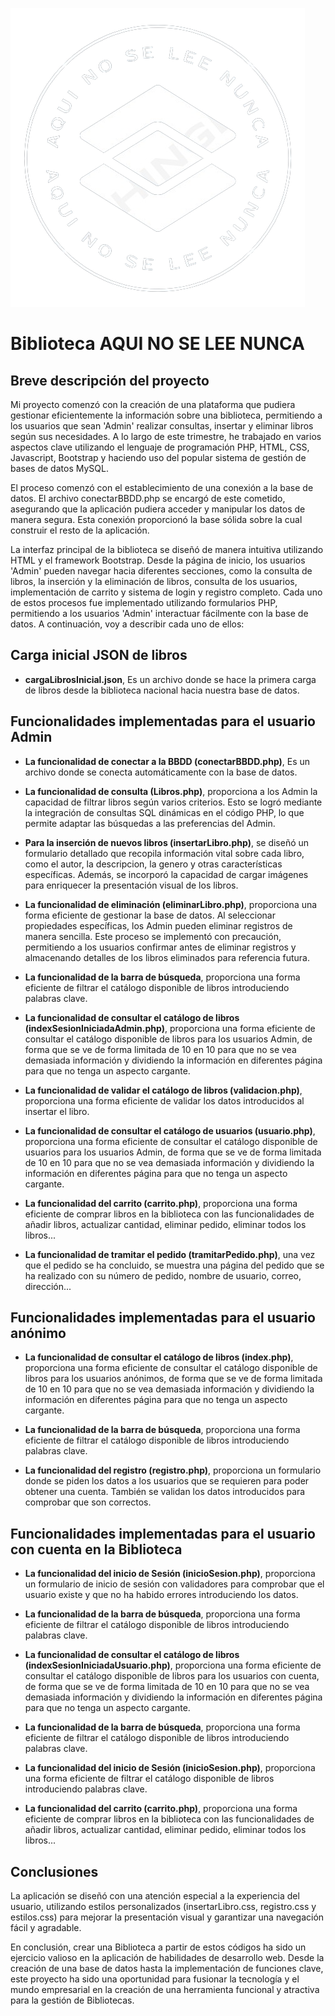 ![Logo de la empresa](logoBiblioteca-removebg-preview.png)

# Biblioteca AQUI NO SE LEE NUNCA

## Breve descripción del proyecto

Mi proyecto comenzó con la creación de una plataforma que pudiera gestionar eficientemente la información sobre una biblioteca, permitiendo a los usuarios que sean 'Admin' realizar consultas, insertar y eliminar libros según sus necesidades. A lo largo de este trimestre, he trabajado en varios aspectos clave utilizando el lenguaje de programación PHP, HTML, CSS, Javascript, Bootstrap y haciendo uso del popular sistema de gestión de bases de datos MySQL.

El proceso comenzó con el establecimiento de una conexión a la base de datos. El archivo conectarBBDD.php se encargó de este cometido, asegurando que la aplicación pudiera acceder y manipular los datos de manera segura. Esta conexión proporcionó la base sólida sobre la cual construir el resto de la aplicación.

La interfaz principal de la biblioteca se diseñó de manera intuitiva utilizando HTML y el framework Bootstrap. Desde la página de inicio, los usuarios 'Admin' pueden navegar hacia diferentes secciones, como la consulta de libros, la inserción y la eliminación de libros, consulta de los usuarios, implementación de carrito y sistema de login y registro completo. Cada uno de estos procesos fue implementado utilizando formularios PHP, permitiendo a los usuarios 'Admin' interactuar fácilmente con la base de datos. A continuación, voy a describir cada uno de ellos:

## Carga inicial JSON de libros

- **cargaLibrosInicial.json**, Es un archivo donde se hace la primera carga de libros desde la biblioteca nacional hacia nuestra base de datos.

## Funcionalidades implementadas para el usuario Admin

- **La funcionalidad de conectar a la BBDD (conectarBBDD.php)**, Es un archivo donde se conecta automáticamente con la base de datos.

- **La funcionalidad de consulta (Libros.php)**, proporciona a los Admin la capacidad de filtrar libros según varios criterios. Esto se logró mediante la integración de consultas SQL dinámicas en el código PHP, lo que permite adaptar las búsquedas a las preferencias del Admin.

- **Para la inserción de nuevos libros (insertarLibro.php)**, se diseñó un formulario detallado que recopila información vital sobre cada libro, como el autor, la descripcion, la genero y otras características específicas. Además, se incorporó la capacidad de cargar imágenes para enriquecer la presentación visual de los libros.

- **La funcionalidad de eliminación (eliminarLibro.php)**, proporciona una forma eficiente de gestionar la base de datos. Al seleccionar propiedades específicas, los Admin pueden eliminar registros de manera sencilla. Este proceso se implementó con precaución, permitiendo a los usuarios confirmar antes de eliminar registros y almacenando detalles de los libros eliminados para referencia futura.

- **La funcionalidad de la barra de búsqueda**, proporciona una forma eficiente de filtrar el catálogo disponible de libros introduciendo palabras clave.

- **La funcionalidad de consultar el catálogo de libros (indexSesionIniciadaAdmin.php)**, proporciona una forma eficiente de consultar el catálogo disponible de libros para los usuarios Admin, de forma que se ve de forma limitada de 10 en 10 para que no se vea demasiada información y dividiendo la información en diferentes página para que no tenga un aspecto cargante.

- **La funcionalidad de validar el catálogo de libros (validacion.php)**, proporciona una forma eficiente de validar los datos introducidos al insertar el libro.

- **La funcionalidad de consultar el catálogo de usuarios (usuario.php)**, proporciona una forma eficiente de consultar el catálogo disponible de usuarios para los usuarios Admin, de forma que se ve de forma limitada de 10 en 10 para que no se vea demasiada información y dividiendo la información en diferentes página para que no tenga un aspecto cargante.

- **La funcionalidad del carrito (carrito.php)**, proporciona una forma eficiente de comprar libros en la biblioteca con las funcionalidades de añadir libros, actualizar cantidad, eliminar pedido, eliminar todos los libros...

- **La funcionalidad de tramitar el pedido (tramitarPedido.php)**, una vez que el pedido se ha concluido, se muestra una página del pedido que se ha realizado con su número de pedido, nombre de usuario, correo, dirección...

## Funcionalidades implementadas para el usuario anónimo

- **La funcionalidad de consultar el catálogo de libros (index.php)**, proporciona una forma eficiente de consultar el catálogo disponible de libros para los usuarios anónimos, de forma que se ve de forma limitada de 10 en 10 para que no se vea demasiada información y dividiendo la información en diferentes página para que no tenga un aspecto cargante.

- **La funcionalidad de la barra de búsqueda**, proporciona una forma eficiente de filtrar el catálogo disponible de libros introduciendo palabras clave.

- **La funcionalidad del registro (registro.php)**, proporciona un formulario donde se piden los datos a los usuarios que se requieren para poder obtener una cuenta. También se validan los datos introducidos para comprobar que son correctos.

## Funcionalidades implementadas para el usuario con cuenta en la Biblioteca

- **La funcionalidad del inicio de Sesión (inicioSesion.php)**, proporciona un formulario de inicio de sesión con validadores para comprobar que el usuario existe y que no ha habido errores introduciendo los datos.

- **La funcionalidad de la barra de búsqueda**, proporciona una forma eficiente de filtrar el catálogo disponible de libros introduciendo palabras clave.

- **La funcionalidad de consultar el catálogo de libros (indexSesionIniciadaUsuario.php)**, proporciona una forma eficiente de consultar el catálogo disponible de libros para los usuarios con cuenta, de forma que se ve de forma limitada de 10 en 10 para que no se vea demasiada información y dividiendo la información en diferentes página para que no tenga un aspecto cargante.

- **La funcionalidad de la barra de búsqueda**, proporciona una forma eficiente de filtrar el catálogo disponible de libros introduciendo palabras clave.

- **La funcionalidad del inicio de Sesión (inicioSesion.php)**, proporciona una forma eficiente de filtrar el catálogo disponible de libros introduciendo palabras clave.

- **La funcionalidad del carrito (carrito.php)**, proporciona una forma eficiente de comprar libros en la biblioteca con las funcionalidades de añadir libros, actualizar cantidad, eliminar pedido, eliminar todos los libros...

## Conclusiones

La aplicación se diseñó con una atención especial a la experiencia del usuario, utilizando estilos personalizados (insertarLibro.css, registro.css y estilos.css) para mejorar la presentación visual y garantizar una navegación fácil y agradable.

En conclusión, crear una Biblioteca a partir de estos códigos ha sido un ejercicio valioso en la aplicación de habilidades de desarrollo web. Desde la creación de una base de datos hasta la implementación de funciones clave, este proyecto ha sido una oportunidad para fusionar la tecnología y el mundo empresarial en la creación de una herramienta funcional y atractiva para la gestión de Bibliotecas.
